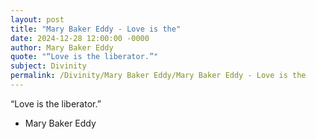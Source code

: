 ```yaml
---
layout: post
title: "Mary Baker Eddy - Love is the"
date: 2024-12-28 12:00:00 -0000
author: Mary Baker Eddy
quote: "“Love is the liberator.”"
subject: Divinity
permalink: /Divinity/Mary Baker Eddy/Mary Baker Eddy - Love is the
---
```


“Love is the liberator.”

- Mary Baker Eddy
